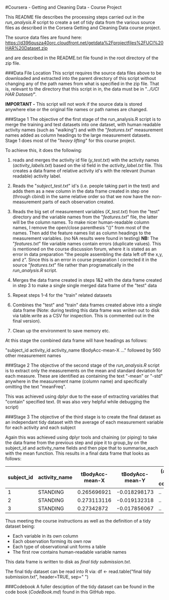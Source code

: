 #Coursera - Getting and Cleaning Data - Course Project

This README file describes the processing steps carried out in the *run_analysis.R* script to create a set of tidy data from the various source files as described in the Corsera Getting and Cleaning Data course project.

The source data files are found here: https://d396qusza40orc.cloudfront.net/getdata%2Fprojectfiles%2FUCI%20HAR%20Dataset.zip 

and are described in the README.txt file found in the root directory of the zip file.

###Data File Location
This script requires the source data files above to be downloaded and extracted into the parent directory of this script without changing any of the path names from what is specified in the zip file.  That is, relevant to the directory that this script in in, the data must be in "*../UCI HAR Dataset/*".  
  
**IMPORTANT -** This script will not work if the source data is stored anywhere else or the original file names or path names are changed.

###Stage 1
The objective of the first stage of the run_analysis.R script is to merge the training and test datasets into one dataset, with human readable activity names (such as "walking") and with the "*features.txt*" measurement names added as column headings to the large measurement datasets.  Stage 1 does most of the "*heavy lifting*" for this course project.

To achieve this, it does the following:

1. reads and merges the activity id file (*y_test.txt*) with the activity names (*activity_labels.txt*) based on the id field in the *activity_label.txt* file.  This creates a data frame of relative activity id's with the relevant (human readable) activity label.

2. Reads the "*subject_test.txt*" id's (i.e. people taking part in the test) and adds them as a new column in the data frame created in step one (through cbind) in the same relative order so that we now have the non-measurement parts of each observation created.

3. Reads the big set of measurement variables (*X_test.txt*) from the "test" directory and the variable names from the "*features.txt*" file, the latter will be the column names.  To make nicer human-readable column names, I remove the open/close parenthesis "()" from most of the names.  Then add the feature names list as column headings to the measurement variables.  (no NA results were found in testing)
**NB:** The "*features.txt*" file variable names contain errors (duplicate values).  This is mentioned on the course discussion forum, where it is stated as an error in data preparation "the people assembling the data left off the x,y, and z".  Since this is an error in course preparation I corrected it in the source "*features.txt*" file rather than programatically in the *run_analysis.R* script.

4. Merges the data frame created in steps 1&2 with the data frame created in step 3 to make a single single merged data frame of the "test" data

5. Repeat steps 1-4 for the "train" related datasets

6. Combines the "test" and "train" data frames created above into a single data frame (Note: during testing this data frame was wriiten out to disk via table.write as a CSV for inspection. This is commented out in the final version).  

7. Clean up the environment to save memory etc. 

At this stage the combined data frame will have headings as follows:

"subject_id activity_id activity_name tBodyAcc-mean-X ..." followed by 560 other measurement names

###Stage 2
The objective of the second stage of the *run_analysis.R* script is to extract only the measurements on the mean and standard deviation for each measure.  These are identified as containing the text "-mean" or "-std" anywhere in the measurement name (column name) and specifically omitting the text "meanFreq".  

This was achieved using dplyr due to the ease of extracting variables that "contain" specified text. (It was also very helpful while debugging the script) 

###Stage 3
The objective of the third stage is to create the final dataset as an independant tidy dataset with the average of each measurement variable for each activity and each subject

Again this was achieved using dplyr tools and chaining (or piping) to take the data frame from the previous step and pipe it to group_by on the subject_id and activity_name fields and then pipe that to summarise_each with the mean function.  This results in a final data frame that looks as follows:

subject_id | activity_name | tBodyAcc-mean-X | tBodyAcc-mean-Y | (and 64 other columns)
--- | --- | --- | --- | ---
1 | STANDING | 0.265696921 | -0.018298173 | ..
2 | STANDING | 0.273113116 | -0.019132318 | ..
3 | STANDING | 0.27342872 | -0.017856067 | ..

Thus meeting the course instructions as well as the definition of a tidy dataset being:

* Each variable in its own column
* Each observation forming its own row
* Each type of observational unit forms a table
* The first row contains human-readable variable names

This data frame is written to disk as *final tidy submission.txt*.

The final tidy dataset can be read into R via: df <- read.table("final tidy submission.txt", header=TRUE, sep=" ")

###Codebook
A fuller desciption of the tidy dataset can be found in the code book (*CodeBook.md*) found in this GitHub repo. 
